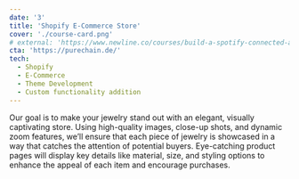 ```yaml
---
date: '3'
title: 'Shopify E-Commerce Store'
cover: './course-card.png'
# external: 'https://www.newline.co/courses/build-a-spotify-connected-app'
cta: 'https://purechain.de/'
tech:
  - Shopify
  - E-Commerce
  - Theme Development
  - Custom functionality addition
---
```


Our goal is to make your jewelry stand out with an elegant, visually captivating store. Using high-quality images, close-up shots, and dynamic zoom features, we’ll ensure that each piece of jewelry is showcased in a way that catches the attention of potential buyers. Eye-catching product pages will display key details like material, size, and styling options to enhance the appeal of each item and encourage purchases.
